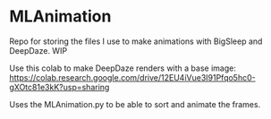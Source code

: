 # MLAnimation
 Repo for storing the files I use to make animations with BigSleep and DeepDaze. WIP

 Use this colab to make DeepDaze renders with a base image: https://colab.research.google.com/drive/12EU4iVue3I91Pfqo5hc0-gXOtc81e3kK?usp=sharing
 
 Uses the MLAnimation.py to be able to sort and animate the frames.
